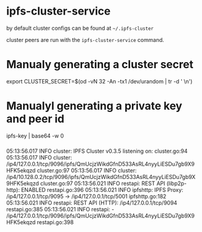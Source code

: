 # ipfs-cluster-service

by default cluster configs can be found at `~/.ipfs-cluster`

cluster peers are run with the `ipfs-cluster-service` command.



# Manualy generating a cluster secret


export CLUSTER_SECRET=$(od  -vN 32 -An -tx1 /dev/urandom | tr -d ' \n')


# Manualyl generating a private key and peer id
ipfs-key | base64 -w 0



### 
05:13:56.017  INFO    cluster: IPFS Cluster v0.3.5 listening on: cluster.go:94
05:13:56.017  INFO    cluster:         /ip4/127.0.0.1/tcp/9096/ipfs/QmUcjzWikdGfnD533AsRL4nyyLiESDu7gb9X9HFK5ekqzd cluster.go:97
05:13:56.017  INFO    cluster:         /ip4/10.128.0.2/tcp/9096/ipfs/QmUcjzWikdGfnD533AsRL4nyyLiESDu7gb9X9HFK5ekqzd cluster.go:97
05:13:56.021  INFO    restapi: REST API (libp2p-http): ENABLED restapi.go:396
05:13:56.021  INFO   ipfshttp: IPFS Proxy: /ip4/127.0.0.1/tcp/9095 -> /ip4/127.0.0.1/tcp/5001 ipfshttp.go:182
05:13:56.021  INFO    restapi: REST API (HTTP): /ip4/127.0.0.1/tcp/9094 restapi.go:385
05:13:56.021  INFO    restapi:   - /ip4/127.0.0.1/tcp/9096/ipfs/QmUcjzWikdGfnD533AsRL4nyyLiESDu7gb9X9HFK5ekqzd restapi.go:398
